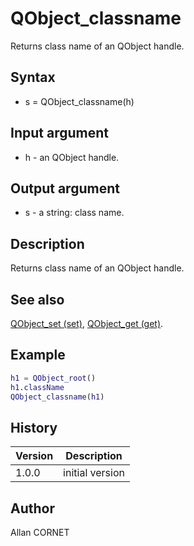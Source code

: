 # QObject_classname

Returns class name of an QObject handle.

## Syntax

- s = QObject_classname(h)

## Input argument

- h - an QObject handle.

## Output argument

- s - a string: class name.

## Description

  <p>Returns class name of an QObject handle.</p>

## See also

[QObject_set (set)](QObject_set.html), [QObject_get (get)](QObject_get.html).

## Example

```matlab
h1 = QObject_root()
h1.className
QObject_classname(h1)
```

## History

| Version | Description     |
| ------- | --------------- |
| 1.0.0   | initial version |

## Author

Allan CORNET
